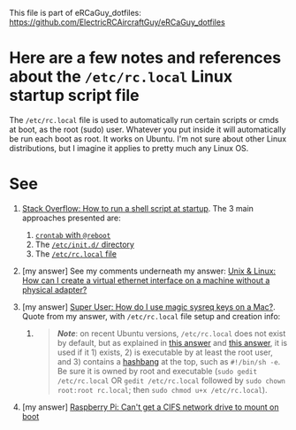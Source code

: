 This file is part of eRCaGuy_dotfiles: https://github.com/ElectricRCAircraftGuy/eRCaGuy_dotfiles


# Here are a few notes and references about the `/etc/rc.local` Linux startup script file

The `/etc/rc.local` file is used to automatically run certain scripts or cmds at boot, as the root (sudo) user. Whatever you put inside it will automatically be run each boot as root. It works on Ubuntu. I'm not sure about other Linux distributions, but I imagine it applies to pretty much any Linux OS.


# See

1. [Stack Overflow: How to run a shell script at startup](https://stackoverflow.com/q/12973777/4561887). The 3 main approaches presented are:
    1. [`crontab` with `@reboot`](https://stackoverflow.com/a/29247942/4561887) 
    1. The [`/etc/init.d/` directory](https://stackoverflow.com/a/12973826/4561887)
    1. The [`/etc/rc.local` file](https://stackoverflow.com/a/12973820/4561887)
1. [my answer] See my comments underneath my answer: [Unix & Linux: How can I create a virtual ethernet interface on a machine without a physical adapter?](https://unix.stackexchange.com/a/593142/114401)
1. [my answer] [Super User: How do I use magic sysreq keys on a Mac?](https://superuser.com/a/1192317/425838). Quote from my answer, with `/etc/rc.local` file setup and creation info:

    1. > **_Note_**: on recent Ubuntu versions, `/etc/rc.local` does not exist by default, but as explained in [this answer](https://askubuntu.com/a/919598) and [this answer][5], it is used if it 1) exists, 2) is executable by at least the root user, and 3) contains a [hashbang][6] at the top, such as `#!/bin/sh -e`. Be sure it is owned by root and executable (`sudo gedit /etc/rc.local` OR `gedit /etc/rc.local` followed by `sudo chown root:root rc.local`; then `sudo chmod u+x /etc/rc.local`).

1. [my answer] [Raspberry Pi: Can't get a CIFS network drive to mount on boot](https://raspberrypi.stackexchange.com/a/63690/49091)



  [5]: https://stackoverflow.com/a/53362812/4561887
  [6]: https://en.wikipedia.org/wiki/Shebang_(Unix)

